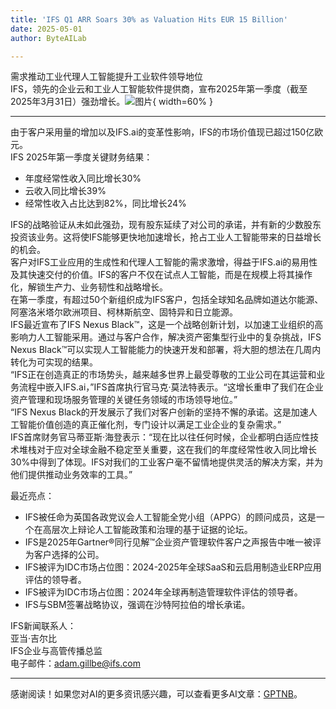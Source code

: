```yaml
---
title: 'IFS Q1 ARR Soars 30% as Valuation Hits EUR 15 Billion'
date: 2025-05-01
author: ByteAILab

---
```


需求推动工业代理人工智能提升工业软件领导地位  
IFS，领先的企业云和工业人工智能软件提供商，宣布2025年第一季度（截至2025年3月31日）强劲增长。![图片](https://ai-techpark.com/wp-content/uploads/IFS-Q1-ARIFS-Q1-AR.jpg){ width=60% }

---
由于客户采用量的增加以及IFS.ai的变革性影响，IFS的市场价值现已超过150亿欧元。  
IFS 2025年第一季度关键财务结果：

- 年度经常性收入同比增长30%  
- 云收入同比增长39%  
- 经常性收入占比达到82%，同比增长24%

IFS的战略验证从未如此强劲，现有股东延续了对公司的承诺，并有新的少数股东投资该业务。这将使IFS能够更快地加速增长，抢占工业人工智能带来的日益增长的机会。  
客户对IFS工业应用的生成性和代理人工智能的需求激增，得益于IFS.ai的易用性及其快速交付的价值。IFS的客户不仅在试点人工智能，而是在规模上将其操作化，解锁生产力、业务韧性和战略增长。  
在第一季度，有超过50个新组织成为IFS客户，包括全球知名品牌如道达尔能源、阿塞洛米塔尔欧洲项目、柯林斯航空、固特异和日立能源。  
IFS最近宣布了IFS Nexus Black™，这是一个战略创新计划，以加速工业组织的高影响力人工智能采用。通过与客户合作，解决资产密集型行业中的复杂挑战，IFS Nexus Black™可以实现人工智能能力的快速开发和部署，将大胆的想法在几周内转化为可实现的结果。  
“IFS正在创造真正的市场势头，越来越多世界上最受尊敬的工业公司在其运营和业务流程中嵌入IFS.ai，”IFS首席执行官马克·莫法特表示。“这增长重申了我们在企业资产管理和现场服务管理的关键任务领域的市场领导地位。”  
“IFS Nexus Black的开发展示了我们对客户创新的坚持不懈的承诺。这是加速人工智能价值创造的真正催化剂，专门设计以满足工业企业的复杂需求。”  
IFS首席财务官马蒂亚斯·海登表示：“现在比以往任何时候，企业都明白适应性技术堆栈对于应对全球金融不稳定至关重要，这在我们的年度经常性收入同比增长30%中得到了体现。IFS对我们的工业客户毫不留情地提供灵活的解决方案，并为他们提供推动业务效率的工具。”

最近亮点：

- IFS被任命为英国各政党议会人工智能全党小组（APPG）的顾问成员，这是一个在高层次上辩论人工智能政策和治理的基于证据的论坛。  
- IFS是2025年Gartner®同行见解™企业资产管理软件客户之声报告中唯一被评为客户选择的公司。  
- IFS被评为IDC市场占位图：2024-2025年全球SaaS和云启用制造业ERP应用评估的领导者。  
- IFS被评为IDC市场占位图：2024年全球再制造管理软件评估的领导者。  
- IFS与SBM签署战略协议，强调在沙特阿拉伯的增长承诺。

IFS新闻联系人：  
亚当·吉尔比  
IFS企业与高管传播总监  
电子邮件：adam.gillbe@ifs.com  

---
感谢阅读！如果您对AI的更多资讯感兴趣，可以查看更多AI文章：[GPTNB](https://gptnb.com)。